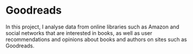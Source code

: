 # Goodreads
In this project, I analyse data from online libraries such as Amazon and social networks that are interested in books, as well as user recommendations and opinions about books and authors on sites such as Goodreads.
